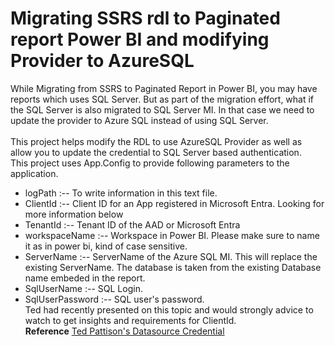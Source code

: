 # Migrating SSRS rdl to Paginated report Power BI and modifying Provider to AzureSQL
While Migrating from SSRS to Paginated Report in Power BI, you may have reports which uses SQL Server. But as part of the migration effort, what if the SQL Server is also migrated to SQL Server MI. In that case we need to update the provider to Azure SQL instead of using SQL Server.  
<br>
This project helps modify the RDL to use AzureSQL Provider as well as allow you to update the credential to SQL Server based authentication. 
<br>
This project uses App.Config to provide following parameters to the application. 
* logPath :-- To write information in this text file. 
* ClientId :-- Client ID for an App registered in Microsoft Entra. Looking for more information below
* TenantId :-- Tenant ID of the AAD or Microsoft Entra
* workspaceName :-- Workspace in Power BI. Please make sure to name it as in power bi, kind of case sensitive. 
* ServerName    :-- ServerName of the Azure SQL MI. This will replace the existing ServerName. The database is taken from the existing Database name embeded in the report. 
* SqlUserName   :-- SQL Login. 
* SqlUserPassword :-- SQL user's password.
<br>Ted had recently presented on this topic and would strongly advice to watch to get insights and requirements for ClientId. <br> **Reference** [Ted Pattison's Datasource Credential ](https://www.powerbidevcamp.net/sessions/session33/)




